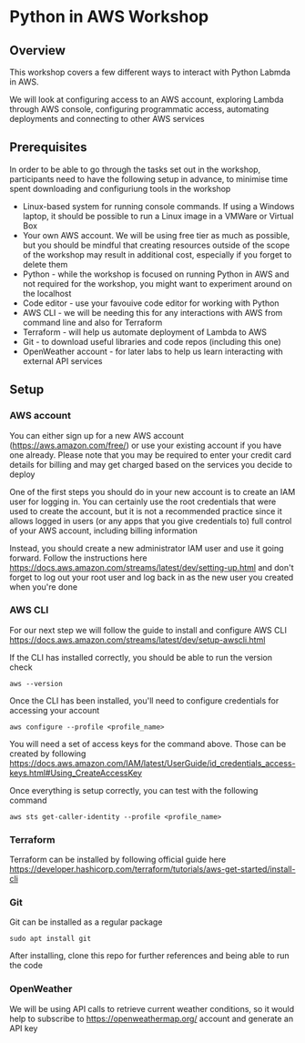 # Python in AWS Workshop

## Overview

This workshop covers a few different ways to interact with Python Labmda in AWS.

We will look at configuring access to an AWS account, exploring Lambda through AWS console, configuring programmatic access, automating deployments and connecting to other AWS services

## Prerequisites

In order to be able to go through the tasks set out in the workshop, participants need to have the following setup in advance, to minimise time spent downloading and configuriung tools in the workshop

* Linux-based system for running console commands. If using a Windows laptop, it should be possible to run a Linux image in a VMWare or Virtual Box
* Your own AWS account. We will be using free tier as much as possible, but you should be mindful that creating resources outside of the scope of the workshop may result in additional cost, especially if you forget to delete them
* Python - while the workshop is focused on running Python in AWS and not required for the workshop, you might want to experiment around on the localhost
* Code editor - use your favouive code editor for working with Python
* AWS CLI - we will be needing this for any interactions with AWS from command line and also for Terraform
* Terraform - will help us automate deployment of Lambda to AWS
* Git - to download useful libraries and code repos (including this one)
* OpenWeather account - for later labs to help us learn interacting with external API services

## Setup

### AWS account

You can either sign up for a new AWS account (https://aws.amazon.com/free/) or use your existing account if you have one already. Please note that you may be required to enter your credit card details for billing and may get charged based on the services you decide to deploy

One of the first steps you should do in your new account is to create an IAM user for logging in. You can certainly use the root credentials that were used to create the account, but it is not a recommended practice since it 
allows logged in users (or any apps that you give credentials to) full control of your AWS account, including billing information

Instead, you should create a new administrator IAM user and use it going forward. Follow the instructions here https://docs.aws.amazon.com/streams/latest/dev/setting-up.html and don't forget to log out your root user and log back in as the new user you created when you're done

### AWS CLI

For our next step we will follow the guide to install and configure AWS CLI https://docs.aws.amazon.com/streams/latest/dev/setup-awscli.html

If the CLI has installed correctly, you should be able to run the version check

    aws --version

Once the CLI has been installed, you'll need to configure credentials for accessing your account

    aws configure --profile <profile_name>

You will need a set of access keys for the command above. Those can be created by following https://docs.aws.amazon.com/IAM/latest/UserGuide/id_credentials_access-keys.html#Using_CreateAccessKey

Once everything is setup correctly, you can test with the following command

    aws sts get-caller-identity --profile <profile_name>

### Terraform

Terraform can be installed by following official guide here
https://developer.hashicorp.com/terraform/tutorials/aws-get-started/install-cli

### Git

Git can be installed as a regular package

    sudo apt install git

After installing, clone this repo for further references and being able to run the code

### OpenWeather

We will be using API calls to retrieve current weather conditions, so it would help to subscribe to https://openweathermap.org/ account and generate an API key